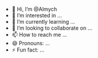- 👋 Hi, I’m @Almych
- 👀 I’m interested in ...
- 🌱 I’m currently learning ...
- 💞️ I’m looking to collaborate on ...
- 📫 How to reach me ...
- 😄 Pronouns: ...
- ⚡ Fun fact: ...

<!---
Almych/Almych is a ✨ special ✨ repository because its `README.md` (this file) appears on your GitHub profile.
You can click the Preview link to take a look at your changes.
--->
